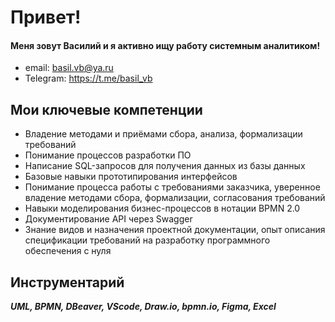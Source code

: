 # Привет!
#### Меня зовут Василий и я активно ищу работу системным аналитиком!

* email: basil.vb@ya.ru
* Telegram: https://t.me/basil_vb 

## Мои ключевые компетенции

* Владение методами и приёмами сбора, анализа, формализации требований
* Понимание процессов разработки ПО
* Написание SQL-запросов для получения данных из базы данных
* Базовые навыки прототипирования интерфейсов
* Понимание процесса работы с требованиями заказчика, уверенное владение методами сбора, формализации, согласования требований
* Навыки моделирования бизнес-процессов в нотации BPMN 2.0
* Документирование API через Swagger
* Знание видов и назначения проектной документации, опыт описания спецификации требований на разработку программного обеспечения с нуля

## Инструментарий

***UML, BPMN, DBeaver, VScode, Draw.io, bpmn.io, Figma, Excel*** 
